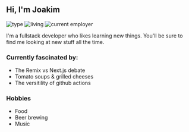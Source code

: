 ## Hi, I'm Joakim

![type](https://img.shields.io/badge/type-fullstack-5B9ED9?style=for-the-badge)
![living](https://img.shields.io/badge/living-stockholm-F2A057?style=for-the-badge)
![current employer](https://img.shields.io/badge/current_employer-storytel-5B9ED9?style=for-the-badge)

I'm a fullstack developer who likes learning new things. You'll be sure to find me looking at new stuff all the time. 

### Currently fascinated by:
- The Remix vs Next.js debate
- Tomato soups & grilled cheeses
- The versitility of github actions

### Hobbies
- Food
- Beer brewing
- Music
